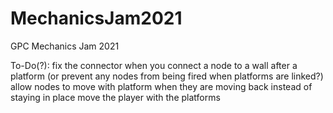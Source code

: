 # MechanicsJam2021
GPC Mechanics Jam 2021

To-Do(?):
fix the connector when you connect a node to a wall after a platform (or prevent any nodes from being fired when platforms are linked?)
allow nodes to move with platform when they are moving back instead of staying in place
move the player with the platforms
